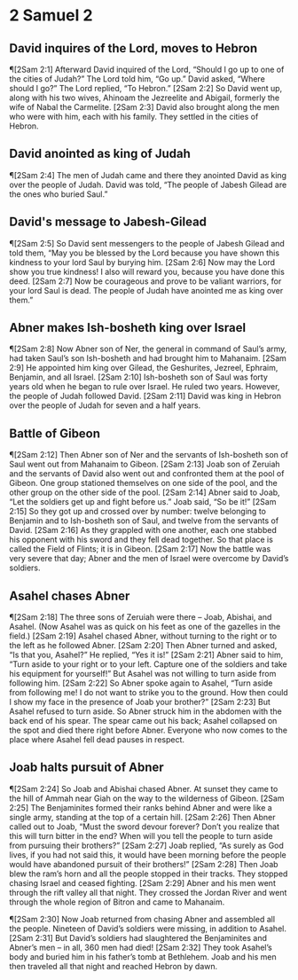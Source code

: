 # 2 Samuel 2

## David inquires of the Lord, moves to Hebron
¶[2Sam 2:1] Afterward David inquired of the Lord, “Should I go up to one of the cities of Judah?” The Lord told him, “Go up.” David asked, “Where should I go?” The Lord replied, “To Hebron.”
[2Sam 2:2] So David went up, along with his two wives, Ahinoam the Jezreelite and Abigail, formerly the wife of Nabal the Carmelite.
[2Sam 2:3] David also brought along the men who were with him, each with his family. They settled in the cities of Hebron.

## David anointed as king of Judah
¶[2Sam 2:4] The men of Judah came and there they anointed David as king over the people of Judah. David was told, “The people of Jabesh Gilead are the ones who buried Saul.”

## David's message to Jabesh-Gilead
¶[2Sam 2:5] So David sent messengers to the people of Jabesh Gilead and told them, “May you be blessed by the Lord because you have shown this kindness to your lord Saul by burying him.
[2Sam 2:6] Now may the Lord show you true kindness! I also will reward you, because you have done this deed.
[2Sam 2:7] Now be courageous and prove to be valiant warriors, for your lord Saul is dead. The people of Judah have anointed me as king over them.”

## Abner makes Ish-bosheth king over Israel
¶[2Sam 2:8] Now Abner son of Ner, the general in command of Saul’s army, had taken Saul’s son Ish-bosheth and had brought him to Mahanaim.
[2Sam 2:9] He appointed him king over Gilead, the Geshurites, Jezreel, Ephraim, Benjamin, and all Israel.
[2Sam 2:10] Ish-bosheth son of Saul was forty years old when he began to rule over Israel. He ruled two years. However, the people of Judah followed David.
[2Sam 2:11] David was king in Hebron over the people of Judah for seven and a half years.

## Battle of Gibeon
¶[2Sam 2:12] Then Abner son of Ner and the servants of Ish-bosheth son of Saul went out from Mahanaim to Gibeon.
[2Sam 2:13] Joab son of Zeruiah and the servants of David also went out and confronted them at the pool of Gibeon. One group stationed themselves on one side of the pool, and the other group on the other side of the pool.
[2Sam 2:14] Abner said to Joab, “Let the soldiers get up and fight before us.” Joab said, “So be it!”
[2Sam 2:15] So they got up and crossed over by number: twelve belonging to Benjamin and to Ish-bosheth son of Saul, and twelve from the servants of David.
[2Sam 2:16] As they grappled with one another, each one stabbed his opponent with his sword and they fell dead together. So that place is called the Field of Flints; it is in Gibeon.
[2Sam 2:17] Now the battle was very severe that day; Abner and the men of Israel were overcome by David’s soldiers.

## Asahel chases Abner
¶[2Sam 2:18] The three sons of Zeruiah were there – Joab, Abishai, and Asahel. (Now Asahel was as quick on his feet as one of the gazelles in the field.)
[2Sam 2:19] Asahel chased Abner, without turning to the right or to the left as he followed Abner.
[2Sam 2:20] Then Abner turned and asked, “Is that you, Asahel?” He replied, “Yes it is!”
[2Sam 2:21] Abner said to him, “Turn aside to your right or to your left. Capture one of the soldiers and take his equipment for yourself!” But Asahel was not willing to turn aside from following him.
[2Sam 2:22] So Abner spoke again to Asahel, “Turn aside from following me! I do not want to strike you to the ground. How then could I show my face in the presence of Joab your brother?”
[2Sam 2:23] But Asahel refused to turn aside. So Abner struck him in the abdomen with the back end of his spear. The spear came out his back; Asahel collapsed on the spot and died there right before Abner. Everyone who now comes to the place where Asahel fell dead pauses in respect.

## Joab halts pursuit of Abner
¶[2Sam 2:24] So Joab and Abishai chased Abner. At sunset they came to the hill of Ammah near Giah on the way to the wilderness of Gibeon.
[2Sam 2:25] The Benjaminites formed their ranks behind Abner and were like a single army, standing at the top of a certain hill.
[2Sam 2:26] Then Abner called out to Joab, “Must the sword devour forever? Don’t you realize that this will turn bitter in the end? When will you tell the people to turn aside from pursuing their brothers?”
[2Sam 2:27] Joab replied, “As surely as God lives, if you had not said this, it would have been morning before the people would have abandoned pursuit of their brothers!”
[2Sam 2:28] Then Joab blew the ram’s horn and all the people stopped in their tracks. They stopped chasing Israel and ceased fighting.
[2Sam 2:29] Abner and his men went through the rift valley all that night. They crossed the Jordan River and went through the whole region of Bitron and came to Mahanaim.

¶[2Sam 2:30] Now Joab returned from chasing Abner and assembled all the people. Nineteen of David’s soldiers were missing, in addition to Asahel.
[2Sam 2:31] But David’s soldiers had slaughtered the Benjaminites and Abner’s men – in all, 360 men had died!
[2Sam 2:32] They took Asahel’s body and buried him in his father’s tomb at Bethlehem. Joab and his men then traveled all that night and reached Hebron by dawn.
